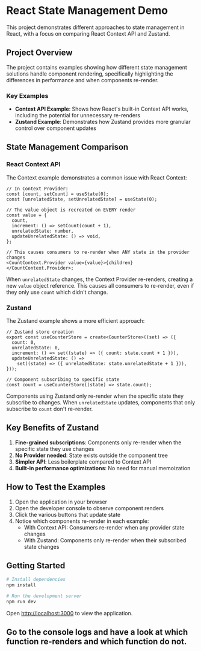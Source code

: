 # React State Management Demo

This project demonstrates different approaches to state management in React, with a focus on comparing React Context API and Zustand.

## Project Overview

The project contains examples showing how different state management solutions handle component rendering, specifically highlighting the differences in performance and when components re-render.

### Key Examples

- **Context API Example**: Shows how React's built-in Context API works, including the potential for unnecessary re-renders
- **Zustand Example**: Demonstrates how Zustand provides more granular control over component updates

## State Management Comparison

### React Context API

The Context example demonstrates a common issue with React Context:

```tsx
// In Context Provider:
const [count, setCount] = useState(0);
const [unrelatedState, setUnrelatedState] = useState(0);

// The value object is recreated on EVERY render
const value = {
  count,
  increment: () => setCount(count + 1),
  unrelatedState: number,
  updateUnrelatedState: () => void,
};

// This causes consumers to re-render when ANY state in the provider changes
<CountContext.Provider value={value}>{children}</CountContext.Provider>;
```

When `unrelatedState` changes, the Context Provider re-renders, creating a new `value` object reference. This causes all consumers to re-render, even if they only use `count` which didn't change.

### Zustand

The Zustand example shows a more efficient approach:

```tsx
// Zustand store creation
export const useCounterStore = create<CounterStore>((set) => ({
  count: 0,
  unrelatedState: 0,
  increment: () => set((state) => ({ count: state.count + 1 })),
  updateUnrelatedState: () =>
    set((state) => ({ unrelatedState: state.unrelatedState + 1 })),
}));

// Component subscribing to specific state
const count = useCounterStore((state) => state.count);
```

Components using Zustand only re-render when the specific state they subscribe to changes. When `unrelatedState` updates, components that only subscribe to `count` don't re-render.

## Key Benefits of Zustand

1. **Fine-grained subscriptions**: Components only re-render when the specific state they use changes
2. **No Provider needed**: State exists outside the component tree
3. **Simpler API**: Less boilerplate compared to Context API
4. **Built-in performance optimizations**: No need for manual memoization

## How to Test the Examples

1. Open the application in your browser
2. Open the developer console to observe component renders
3. Click the various buttons that update state
4. Notice which components re-render in each example:
   - With Context API: Consumers re-render when any provider state changes
   - With Zustand: Components only re-render when their subscribed state changes

## Getting Started

```bash
# Install dependencies
npm install

# Run the development server
npm run dev
```

Open [http://localhost:3000](http://localhost:3000) to view the application.

## Go to the console logs and have a look at which function re-renders and which function do not.
